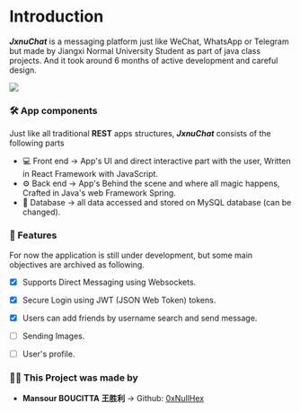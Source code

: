 # Introduction
***JxnuChat*** is a messaging platform just like WeChat, WhatsApp or Telegram but made by Jiangxi Normal University Student as part of java class projects. And it took around 6 months of active development and careful design.

![](https://atomrace.com/blog/wp-content/uploads/2018/05/spring-boot-logo.png)

### 🛠️ App components 
Just like all traditional **REST** apps structures, ***JxnuChat*** consists of the following parts
- 💻 Front end → App's UI and direct interactive part with the user, Written in React Framework with JavaScript.
- ⚙️ Back end → App's Behind the scene and where all magic happens, Crafted in Java's web Framework Spring.
- 💾 Database → all data accessed and stored on MySQL database (can be changed).


### 🎯 Features
For now the application is still under development, but some main objectives are archived as following.
- [x] Supports Direct Messaging using Websockets.
- [x] Secure Login using JWT (JSON Web Token) tokens.
- [x] Users can add friends by username search and send message.
- [ ] Sending Images.
- [ ] User's profile.


### 👨‍🔧 This Project was made by
- **Mansour BOUCITTA 王胜利**
	-> Github: [0xNullHex](https://github.com/0xNullHex)
